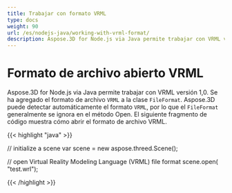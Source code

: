 ```yaml
---
title: Trabajar con formato VRML
type: docs
weight: 90
url: /es/nodejs-java/working-with-vrml-format/
description: Aspose.3D for Node.js via Java permite trabajar con VRML versión 1,0. El formato de archivo VRML se ha agregado a la clase FileFormat. Aspose.3D puede detectar automáticamente el formato VRML, por lo que FileFormat generalmente se ignora en el método Open.
---
```

#  **Formato de archivo abierto VRML**
Aspose.3D for Node.js via Java permite trabajar con VRML versión 1,0. Se ha agregado el formato de archivo `VRML` a la clase `FileFormat`. Aspose.3D puede detectar automáticamente el formato `VRML`, por lo que el `FileFormat` generalmente se ignora en el método Open. El siguiente fragmento de código muestra cómo abrir el formato de archivo VRML.

{{< highlight "java" >}}

// initialize a scene
var scene = new aspose.threed.Scene();

// open Virtual Reality Modeling Language (VRML) file format
scene.open( "test.wrl");

{{< /highlight >}}
